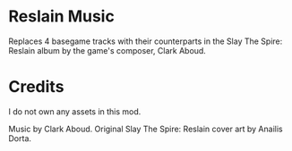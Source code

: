 # Reslain Music
Replaces 4 basegame tracks with their counterparts in the Slay The Spire: Reslain album by the game's composer, Clark Aboud.
# Credits
I do not own any assets in this mod.

Music by Clark Aboud.
Original Slay The Spire: Reslain cover art by Anailis Dorta.
